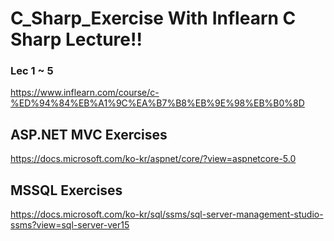 # C_Sharp_Exercise With Inflearn C Sharp Lecture!!

### Lec 1   ~   5 

https://www.inflearn.com/course/c-%ED%94%84%EB%A1%9C%EA%B7%B8%EB%9E%98%EB%B0%8D

## ASP.NET MVC Exercises

https://docs.microsoft.com/ko-kr/aspnet/core/?view=aspnetcore-5.0

## MSSQL Exercises

https://docs.microsoft.com/ko-kr/sql/ssms/sql-server-management-studio-ssms?view=sql-server-ver15
